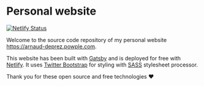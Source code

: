 # Personal website

[![Netlify Status](https://api.netlify.com/api/v1/badges/a3e5975a-4683-4f8f-9c9c-164c2b133575/deploy-status)](https://app.netlify.com/sites/arnaud-deprez/deploys)

Welcome to the source code repository of my personal website https://arnaud-deprez.powple.com.

This website has been built with [Gatsby](https://www.gatsbyjs.org/) and is deployed for free with [Netlify](https://netlify.com/).
It uses [Twitter Bootstrap](https://getbootstrap.com/) for styling with [SASS](https://sass-lang.com/) stylesheet processor.

Thank you for these open source and free technologies :heart:
